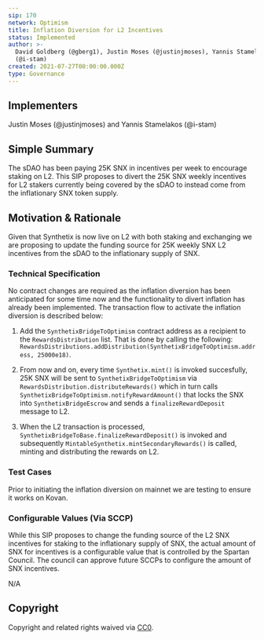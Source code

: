 ```yaml
---
sip: 170
network: Optimism
title: Inflation Diversion for L2 Incentives
status: Implemented
author: >-
  David Goldberg (@gberg1), Justin Moses (@justinjmoses), Yannis Stamelakos
  (@i-stam)
created: 2021-07-27T00:00:00.000Z
type: Governance
---
```


<!--You can leave these HTML comments in your merged SIP and delete the visible duplicate text guides, they will not appear and may be helpful to refer to if you edit it again. This is the suggested template for new SIPs. Note that an SIP number will be assigned by an editor. When opening a pull request to submit your SIP, please use an abbreviated title in the filename, `sip-draft_title_abbrev.md`. The title should be 44 characters or less.-->

## Implementers

Justin Moses (@justinjmoses) and Yannis Stamelakos (@i-stam)

## Simple Summary

The sDAO has been paying 25K SNX in incentives per week to encourage staking on L2. This SIP proposes to divert the 25K SNX weekly incentives for L2 stakers currently being covered by the sDAO to instead come from the inflationary SNX token supply.

## Motivation & Rationale

Given that Synthetix is now live on L2 with both staking and exchanging we are proposing to update the funding source for 25K weekly SNX L2 incentives from the sDAO to the inflationary supply of SNX.

### Technical Specification

No contract changes are required as the inflation diversion has been anticipated for some time now and the functionality to divert inflation has already been implemented. The transaction flow to activate the inflation diversion is described below:

1. Add the `SynthetixBridgeToOptimism` contract address as a recipient to the `RewardsDistribution` list. That is done by calling the following: `RewardsDistributions.addDistribution(SynthetixBridgeToOptimism.address, 25000e18)`.

2. From now and on, every time `Synthetix.mint()` is invoked succesfully, 25K SNX will be sent to `SynthetixBridgeToOptimism` via `RewardsDistribution.distributeRewards()` which in turn calls `SynthetixBridgeToOptimism.notifyRewardAmount()` that locks the SNX into `SynthetixBridgeEscrow` and sends a `finalizeRewardDeposit` message to L2.

3. When the L2 transaction is processed, `SynthetixBridgeToBase.finalizeRewardDeposit()` is invoked and subsequently `MintableSynthetix.mintSecondaryRewards()` is called, minting and distributing the rewards on L2.

### Test Cases

<!--Test cases for an implementation are mandatory for SIPs but can be included with the implementation..-->

Prior to initiating the inflation diversion on mainnet we are testing to ensure it works on Kovan.

### Configurable Values (Via SCCP)

<!--Please list all values configurable via SCCP under this implementation.-->

While this SIP proposes to change the funding source of the L2 SNX incentives for staking to the inflationary supply of SNX, the actual amount of SNX for incentives is a configurable value that is controlled by the Spartan Council. The council can approve future SCCPs to configure the amount of SNX incentives.

N/A

## Copyright

Copyright and related rights waived via [CC0](https://creativecommons.org/publicdomain/zero/1.0/).